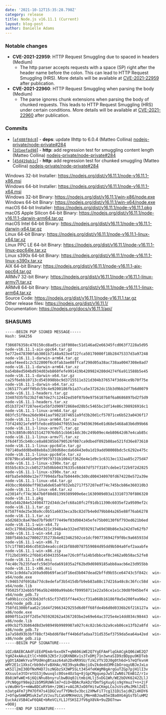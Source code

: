 ```yaml
---
date: '2021-10-12T15:35:28.798Z'
category: release
title: Node.js v16.11.1 (Current)
layout: blog-post
author: Danielle Adams
---
```


### Notable changes

- **CVE-2021-22959**: HTTP Request Smuggling due to spaced in headers (Medium)
  - The http parser accepts requests with a space (SP) right after the header name before the colon. This can lead to HTTP Request Smuggling (HRS). More details will be available at [CVE-2021-22959](https://cve.mitre.org/cgi-bin/cvename.cgi?name=CVE-2021-22959) after publication.
- **CVE-2021-22960**: HTTP Request Smuggling when parsing the body (Medium)
  - The parse ignores chunk extensions when parsing the body of chunked requests. This leads to HTTP Request Smuggling (HRS) under certain conditions. More details will be available at [CVE-2021-22960](https://cve.mitre.org/cgi-bin/cvename.cgi?name=CVE-2021-22960) after publication.

### Commits

- \[[`af488f8dc8`](https://github.com/nodejs/node/commit/af488f8dc8)] - **deps**: update llhttp to 6.0.4 (Matteo Collina) [nodejs-private/node-private#284](https://github.com/nodejs-private/node-private/pull/284)
- \[[`2d1eefad98`](https://github.com/nodejs/node/commit/2d1eefad98)] - **http**: add regression test for smuggling content length (Matteo Collina) [nodejs-private/node-private#284](https://github.com/nodejs-private/node-private/pull/284)
- \[[`45d419ab1c`](https://github.com/nodejs/node/commit/45d419ab1c)] - **http**: add regression test for chunked smuggling (Matteo Collina) [nodejs-private/node-private#284](https://github.com/nodejs-private/node-private/pull/284)

Windows 32-bit Installer: https://nodejs.org/dist/v16.11.1/node-v16.11.1-x86.msi \
Windows 64-bit Installer: https://nodejs.org/dist/v16.11.1/node-v16.11.1-x64.msi \
Windows 32-bit Binary: https://nodejs.org/dist/v16.11.1/win-x86/node.exe \
Windows 64-bit Binary: https://nodejs.org/dist/v16.11.1/win-x64/node.exe \
macOS 64-bit Installer: https://nodejs.org/dist/v16.11.1/node-v16.11.1.pkg \
macOS Apple Silicon 64-bit Binary: https://nodejs.org/dist/v16.11.1/node-v16.11.1-darwin-arm64.tar.gz \
macOS Intel 64-bit Binary: https://nodejs.org/dist/v16.11.1/node-v16.11.1-darwin-x64.tar.gz \
Linux 64-bit Binary: https://nodejs.org/dist/v16.11.1/node-v16.11.1-linux-x64.tar.xz \
Linux PPC LE 64-bit Binary: https://nodejs.org/dist/v16.11.1/node-v16.11.1-linux-ppc64le.tar.xz \
Linux s390x 64-bit Binary: https://nodejs.org/dist/v16.11.1/node-v16.11.1-linux-s390x.tar.xz \
AIX 64-bit Binary: https://nodejs.org/dist/v16.11.1/node-v16.11.1-aix-ppc64.tar.gz \
ARMv7 32-bit Binary: https://nodejs.org/dist/v16.11.1/node-v16.11.1-linux-armv7l.tar.xz \
ARMv8 64-bit Binary: https://nodejs.org/dist/v16.11.1/node-v16.11.1-linux-arm64.tar.xz \
Source Code: https://nodejs.org/dist/v16.11.1/node-v16.11.1.tar.gz \
Other release files: https://nodejs.org/dist/v16.11.1/ \
Documentation: https://nodejs.org/docs/v16.11.1/api/

### SHASUMS

```
-----BEGIN PGP SIGNED MESSAGE-----
Hash: SHA256

f386076358c470150cd8ad5cc18f008ec51d146ad2e66345fcd063f7228a5d95  node-v16.11.1-aix-ppc64.tar.gz
5e772e478390fab3001b7148a923e4f22fca50170000f18b28475337d3a97248  node-v16.11.1-darwin-arm64.tar.gz
aebaf4eed1c2c522800f6c0fab3ae08ffcaf298d05a38ac738aa0047308e8ad7  node-v16.11.1-darwin-arm64.tar.xz
ba54b8ed504bd934d03eb860fefe991419b4209824280d4274f6a911588b5e45  node-v16.11.1-darwin-x64.tar.gz
ca25f6ebb10713cd545998bbc9d3715511e321d304b376574f3dd4ce9b70f75e  node-v16.11.1-darwin-x64.tar.xz
c365177ca0ff05dc59c4e9200186fb1a37ca5e37262dc15b3d9bb2df7b6d0079  node-v16.11.1-headers.tar.gz
33407d35fb23b2f467de27c12442ed50f07b9e9756107b8f6a8686897bd2f5d9  node-v16.11.1-headers.tar.xz
d51b372477287ee41e5bf2d90972868ed28b5c5465bc2df14e86c398926916c1  node-v16.11.1-linux-arm64.tar.gz
083fc51f0ea26de9041aaf9821874651a9fd3b20d1cf57071ce6b523a0436f17  node-v16.11.1-linux-arm64.tar.xz
73f424921efe9f5fe8ce05b047f0553ea794596396e01d68e5468a83b6d99b66  node-v16.11.1-linux-armv7l.tar.gz
1763c8858c0b5151427076db51cbb614dc30c249b09ec4eb80642d67e4cab85c  node-v16.11.1-linux-armv7l.tar.xz
3f6d4f35cb48cce8a88385b6790526f087ca9dbedf092b08ae521fd36e873610  node-v16.11.1-linux-ppc64le.tar.gz
707140addd8be88eb8a3180d68ecda6d443e0a1d19add98008bdc5c6292e475c  node-v16.11.1-linux-ppc64le.tar.xz
07879bca5401e9e9f9979731b10041f3626e4e1d9c1c6313ec132aa85c275d47  node-v16.11.1-linux-s390x.tar.gz
855b5c83c2ccb05273d50bb04376335c68d47df57f3187cdebe1f22b972d2825  node-v16.11.1-linux-s390x.tar.xz
48fba5e9d60e12e777994dafba7b04449c3d0cd004340970fd674220e572a39e  node-v16.11.1-linux-x64.tar.gz
493bcc9b660eff983a6de65a0f032eb2717f57207edf74c745bcb86e360310b3  node-v16.11.1-linux-x64.tar.xz
a23014fcf74c3647b0f80d81399389909e6ec1630909d03a133107370f806320  node-v16.11.1.pkg
8b5a54b284e524984772d34dc2efc68a10fc2f91db11390c6035ef2a9509ef2c  node-v16.11.1.tar.gz
67587f4de25e30a9cc0b51a6033eca3bc82d7b4e0d79bb84a265e88f76ab6278  node-v16.11.1.tar.xz
a5d2683c8a478ed7bf9d6f77449ef03d984345efe75b00130f6f793ed621b6ed  node-v16.11.1-win-x64.7z
4d3c179b82d42e66e321c3948a4e332ed78592917a69d38b86e3a242d7e62fb7  node-v16.11.1-win-x64.zip
388f54bb3a278002735273b4e023462502ce1dcf907736942f9f0bc9a665933d  node-v16.11.1-win-x86.7z
57c1f78814b6cd581b4eadccd41bf88d0787559084d95dd9b504a0fef2aaabfe  node-v16.11.1-win-x86.zip
f712bd1995c2f6b81450433554ae726c0ffa14b5dbbcef8c3462a0b58ac52fe8  node-v16.11.1-x64.msi
f4c40c7b235feefc59d3feda691035a2f62bd9d6989185abb8aacb6e23d955bb  node-v16.11.1-x86.msi
974c1c0dda7a169a9d0b69fae1df16ed3b047dead2bffd9b55ce64743c5f842c  win-x64/node.exe
7c94657df6918a77dc8edefaf3b5415dbfb9eb83a88c17d216a48c8c36fcc58d  win-x64/node.lib
f95025f32ebb5f96a5b24800a99ab6cf09958711e22a56ce1e1c30d8f045bef4  win-x64/node_pdb.7z
fa09b1ccce293b63dfc65cf37d55ff4e43ccf31a068b16186f0a5e200fea96e2  win-x64/node_pdb.zip
758fd1300bfaa62c16d4f29663429255d6d0ff68fde4b6d0d0336b26f216127a  win-x86/node.exe
8090f51a19ff2d5e765920262a4367203be2e69e64ac3725e4e14dd034c98443  win-x86/node.lib
e99cb2f53b864d8d3e98949b9989987a927c4c82cb6cb2a9ceb86ce13fb2a8fd  win-x86/node_pdb.7z
1a7a58d93b3bf788cf34bdd6f8eff44b6dfadaa731d535ef3759da5ea64a42ed  win-x86/node_pdb.zip
-----BEGIN PGP SIGNATURE-----

iQIzBAEBCAAdFiEEdPEmArbxxOkT+qN606iWE2Q7YgEFAmFlqGkACgkQ06iWE2Q7
YgHZ4xAAuLEtlC+h00k3ZK5rJiQRXNBKv1s3TxDMj71n3wnaSID9zBDppu9KDTeb
ygOt1AbWkYvafPUdHngBtaaz64ah2DxRR9SU/fzkLVTVJDJ0g0th6d+S7eQfkvnH
mMY2E1c1XksCrbb9dvtvBXHAc/KE39vpkdNojiOv2kdedd3Mh1bOroqyUBJeJxLo
wK5Il2mI30DfNxM4D7JszNGbzSX3WP5SLt34S4feKWgM8gArqGuTZGp7pjH1lI3v
XXsuule3tDretGS3j0wuxqlc0Ose4OzSq+8jGpCMgquepJw5lZwN0i7EmB1Z/r1v
8b8iWfwWE+6j6QiNhu8bnyrulbwBUq0JitmbiHLlj5vDG1Wh/WE2bDVK6242ZLlJ
/PcN0gpY98ep2ib5MSRUWklm7+diO+BDAcRakDzYDmfSgXuyGjs9gYmuz7+n+2jF
vzWu0Hr5++mWw8DCoRYbH+/20Ki+vAGJRJxO0fHitwCKmpLCoJsVssMuJMklZdIl
n3atg4Fm7jPH7OfH7s41DGCvuf7YDNo5v3bci2XMwFiT7cg131Di5ajdKZi4KDY6
J+OfqwSmWQMSukIwfzVJxu7LCaU4MKHeUzLjMm+mBJow85eIBa0XG4gGsTbluHM2
EuckAiVSB4CwF6QAE+bReVCLYL1JfSKSIJfV6gX8VA+9uZDO7nw=
=9O8j
-----END PGP SIGNATURE-----

```
